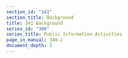 ```yaml
---
section_id: "341"
section_title: Background
title: 341 Background
series_id: "300"
series_title: Public Information Activities
page_in_manual: 340-2
document_depth: 3
---
```


